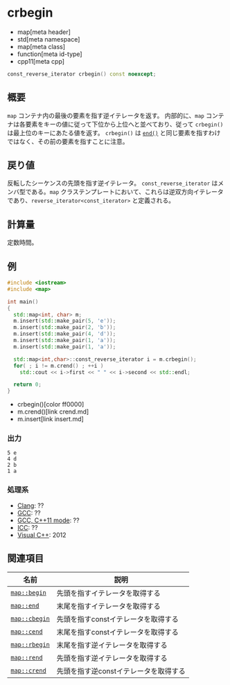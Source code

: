# crbegin
* map[meta header]
* std[meta namespace]
* map[meta class]
* function[meta id-type]
* cpp11[meta cpp]

```cpp
const_reverse_iterator crbegin() const noexcept;
```

## 概要
`map` コンテナ内の最後の要素を指す逆イテレータを返す。 
内部的に、`map` コンテナは各要素をキーの値に従って下位から上位へと並べており、従って `crbegin()` は最上位のキーにあたる値を返す。 
`crbegin()` は [`end()`](/reference/map/map/end.md) と同じ要素を指すわけではなく、その前の要素を指すことに注意。


## 戻り値
反転したシーケンスの先頭を指す逆イテレータ。 
`const_reverse_iterator` はメンバ型である。`map` クラステンプレートにおいて、これらは逆双方向イテレータであり、`reverse_iterator<const_iterator>` と定義される。


## 計算量
定数時間。


## 例
```cpp example
#include <iostream>
#include <map>

int main()
{
  std::map<int, char> m;
  m.insert(std::make_pair(5, 'e'));
  m.insert(std::make_pair(2, 'b'));
  m.insert(std::make_pair(4, 'd'));
  m.insert(std::make_pair(1, 'a'));
  m.insert(std::make_pair(1, 'a'));

  std::map<int,char>::const_reverse_iterator i = m.crbegin();
  for( ; i != m.crend() ; ++i )
    std::cout << i->first << " " << i->second << std::endl;

  return 0;
}
```
* crbegin()[color ff0000]
* m.crend()[link crend.md]
* m.insert[link insert.md]

### 出力
```
5 e
4 d
2 b
1 a
```

### 処理系
- [Clang](/implementation.md#clang): ??
- [GCC](/implementation.md#gcc): ??
- [GCC, C++11 mode](/implementation.md#gcc): ??
- [ICC](/implementation.md#icc): ??
- [Visual C++](/implementation.md#visual_cpp): 2012


## 関連項目
| 名前 | 説明 |
---------------------------------------------------------------------------------------------|--------------------------------------------------|
| [`map::begin`](/reference/map/map/begin.md) | 先頭を指すイテレータを取得する |
| [`map::end`](/reference/map/map/end.md) | 末尾を指すイテレータを取得する |
| [`map::cbegin`](/reference/map/map/cbegin.md) | 先頭を指すconstイテレータを取得する |
| [`map::cend`](/reference/map/map/cend.md) | 末尾を指すconstイテレータを取得する |
| [`map::rbegin`](/reference/map/map/rbegin.md) | 末尾を指す逆イテレータを取得する |
| [`map::rend`](/reference/map/map/rend.md) | 先頭を指す逆イテレータを取得する |
| [`map::crend`](/reference/map/map/rend.md) | 先頭を指す逆constイテレータを取得する |
